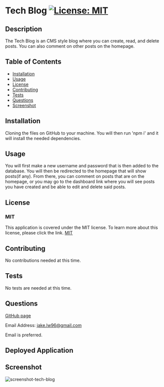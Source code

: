 # Tech Blog [![License: MIT](https://img.shields.io/badge/License-MIT-yellow.svg)](https://opensource.org/licenses/MIT)

## Description

The Tech Blog is an CMS style blog where you can create, read, and delete posts. You can also comment on other posts on the homepage.

## Table of Contents

- [Installation](#installation)
- [Usage](#usage)
- [License](#license)
- [Contributing](#contributing)
- [Tests](#tests)
- [Questions](#questions)
- [Screenshot](#screenshot)

## Installation

Cloning the files on GitHub to your machine. You will then run 'npm i' and it will install the needed dependencies.

## Usage

You will first make a new username and password that is then added to the database. You will then be redirected to the homepage that will show posts(if any). From there, you can comment on posts that are on the homepage, or you may go to the dashboard link where you will see posts you have created and be able to edit and delete said posts.

## License

### MIT

This application is covered under the MIT license. To learn more about this license,
please click the link. [MIT](https://choosealicense.com/licenses/mit/)

## Contributing

No contributions needed at this time.

## Tests

No tests are needed at this time.

## Questions

[GitHub page](https://github.com/jakelw96)

Email Address: jake.lw96@gmail.com

Email is preferred.

## Deployed Application

## Screenshot

![screenshot-tech-blog](https://user-images.githubusercontent.com/78703743/122161663-53399700-ce2f-11eb-80d8-962273358b0d.jpg)
